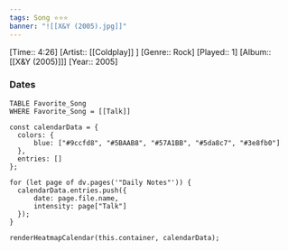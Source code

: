```yaml
---
tags: Song ⭐⭐⭐ 
banner: "![[X&Y (2005).jpg]]"
---
```

[Time:: 4:26]
[Artist:: [[Coldplay]] ]
[Genre:: Rock]
[Played:: 1]
[Album:: [[X&Y (2005)]]]
[Year:: 2005]
### Dates
````dataview
TABLE Favorite_Song
WHERE Favorite_Song = [[Talk]]
````
  ```dataviewjs
const calendarData = { 
	colors: { 
		blue: ["#9ccfd8", "#5BAAB8", "#57A1BB", "#5da8c7", "#3e8fb0"] 
	}, 
	entries: [] 
}; 

for (let page of dv.pages('"Daily Notes"')) { 
	calendarData.entries.push({ 
		date: page.file.name, 
		intensity: page["Talk"]
	}); 
} 

renderHeatmapCalendar(this.container, calendarData);
```
